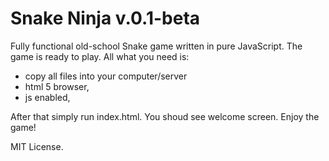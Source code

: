 # Snake Ninja v.0.1-beta

Fully functional old-school Snake game written in pure JavaScript.
The game is ready to play. All what you need is:
- copy all files into your computer/server
- html 5 browser,
- js enabled,

After that simply run index.html. You shoud see welcome screen.
Enjoy the game!

MIT License.

